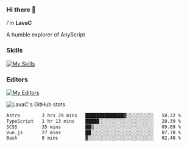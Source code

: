 ### Hi there 👋
I'm **LavaC**

A humble explorer of AnyScript

### Skills
[![My Skills](https://skillicons.dev/icons?i=js,ts,vue,nodejs,nuxtjs,astro,solidjs,tailwind)](https://skillicons.dev)

### Editors
[![My Editors](https://skillicons.dev/icons?i=neovim,vscode)](https://skillicons.dev)

![LavaC's GitHub stats](https://github-readme-stats.vercel.app/api?username=LavaCxx&show_icons=true&theme=synthwave)

<!--START_SECTION:waka-->

```txt
Astro        3 hrs 29 mins   ██████████████▓░░░░░░░░░░   58.32 %
TypeScript   1 hr 13 mins    █████░░░░░░░░░░░░░░░░░░░░   20.39 %
SCSS         35 mins         ██▒░░░░░░░░░░░░░░░░░░░░░░   09.89 %
Vue.js       27 mins         ██░░░░░░░░░░░░░░░░░░░░░░░   07.78 %
Bash         8 mins          ▓░░░░░░░░░░░░░░░░░░░░░░░░   02.40 %
```

<!--END_SECTION:waka-->
